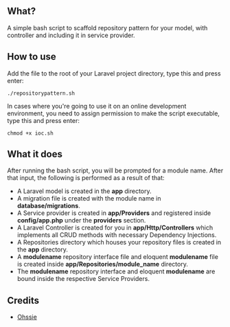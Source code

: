 ## What?
A simple bash script to scaffold repository pattern for your model, with controller and including it in service provider.

## How to use
Add the file to the root of your Laravel project directory, type this and press enter:

```
./repositorypattern.sh
```

In cases where you're going to use it on an online development environment, you need to assign permission to make the script executable, type this and press enter:

```
chmod +x ioc.sh
```

## What it does
After running the bash script, you will be prompted for a module name. After that input, the following is performed as a result of that:
- A Laravel model is created in the **app** directory.
- A migration file is created with the module name in **database/migrations**.
- A Service provider is created in **app/Providers** and registered inside **config/app.php** under the **providers** section.
- A Laravel Controller is created for you in **app/Http/Controllers** which implements all CRUD methods with necessary Dependency Injections.
- A Repositories directory which houses your repository files is created in the **app** directory.
- A **modulename** repository interface file and eloquent **modulename** file is created inside **app/Repositories/module_name** directory.
- The **modulename** repository interface and eloquent **modulename** are bound inside the respective Service Providers.

## Credits
- [Ohssie](https://github.com/Ohssie/laravel-IOC-module)

